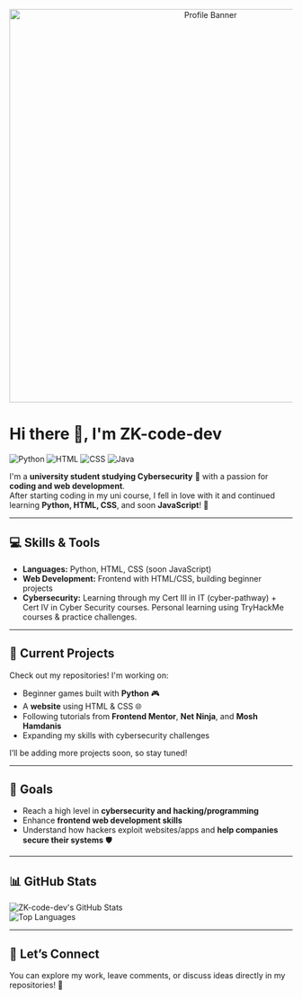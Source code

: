 <p align="center">
  <img src="https://github.com/ZK-code-dev/learning1-repo-/blob/main/20250907_1614_Elegant%20Cybersecurity%20Banner_simple_compose_01k4hcws23ej0a7v98mr5brvg9.png?raw=true" 
       alt="Profile Banner" 
       width="700">
</p>

# Hi there 👋, I'm ZK-code-dev

![Python](https://img.shields.io/badge/Python-3776AB?style=for-the-badge&logo=python&logoColor=white)
![HTML](https://img.shields.io/badge/HTML-E34F26?style=for-the-badge&logo=html5&logoColor=white)
![CSS](https://img.shields.io/badge/CSS-1572B6?style=for-the-badge&logo=css3&logoColor=white)
![Java](https://img.shields.io/badge/Java-007396?style=for-the-badge&logo=java&logoColor=white)


I'm a **university student studying Cybersecurity** 🔐 with a passion for **coding and web development**.  
After starting coding in my uni course, I fell in love with it and continued learning **Python, HTML, CSS**, and soon **JavaScript**! 🚀  

---

## 💻 Skills & Tools
- **Languages:** Python, HTML, CSS (soon JavaScript)  
- **Web Development:** Frontend with HTML/CSS, building beginner projects  
- **Cybersecurity:** Learning through my Cert III in IT (cyber-pathway) + Cert IV in Cyber Security courses. Personal learning using TryHackMe courses & practice challenges. 

---

## 🔭 Current Projects
Check out my repositories! I'm working on:
- Beginner games built with **Python** 🎮  
- A **website** using HTML & CSS 🌐  
- Following tutorials from **Frontend Mentor**, **Net Ninja**, and **Mosh Hamdanis**  
- Expanding my skills with cybersecurity challenges  

I’ll be adding more projects soon, so stay tuned!  

---

## 🎯 Goals
- Reach a high level in **cybersecurity and hacking/programming**  
- Enhance **frontend web development skills**  
- Understand how hackers exploit websites/apps and **help companies secure their systems** 🛡️  

---

## 📊 GitHub Stats
![ZK-code-dev's GitHub Stats](https://github-readme-stats.vercel.app/api?username=ZK-code-dev&show_icons=true&theme=radical)  
![Top Languages](https://github-readme-stats.vercel.app/api/top-langs/?username=ZK-code-dev&layout=compact&theme=radical)  

---

## 🤝 Let’s Connect
You can explore my work, leave comments, or discuss ideas directly in my repositories! 💬
